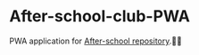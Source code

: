 # After-school-club-PWA

PWA application for [After-school repository](https://github.com/rith1k/after-school-club).🎒📴
